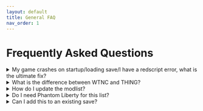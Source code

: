 ```yaml
---
layout: default
title: General FAQ
nav_order: 1
---
```


# Frequently Asked Questions

<details>
<summary>My game crashes on startup/loading save/I have a redscript error, what is the ultimate fix?</summary>

### The Ultimate Fix

Go to Settings → V2077 Settings in Vortex and ensure **"Automatically convert old-style 'archive' mods to REDmods on install"** is OFF.

1. In Vortex Settings, click **V2077 Settings**
2. Ensure the REDmod autoconversion is disabled
3. Select all mods (Ctrl+A) in the Mods section
4. Click **Remove** (but DO NOT delete archives)
5. Close Vortex
6. Delete all folders in your Cyberpunk directory EXCEPT "archive"
7. Delete the "mod" folder in "Cyberpunk 2077/archive/pc/"
8. Verify game files through Steam/GOG/Epic
9. Re-add the collection to Vortex

</details>

<details>
<summary>What is the difference between WTNC and THING?</summary>

**Welcome to Night City (WTNC)** is the enhanced vanilla experience with quality of life improvements, bug fixes, and new content while maintaining game balance.

**Cyberpunk THING** is our brutal difficulty mode with rebalanced combat, lethal damage, and unforgiving gameplay mechanics. Every bullet counts.

</details>

<details>
<summary>How do I update the modlist?</summary>

### Vortex
1. Click the Update button when a new revision is available
2. When prompted to "Remove mods from old revision," click **Remove All**
3. Delete any leftover blue (uninstalled) mods

### Wabbajack
1. Run Wabbajack and select the modlist
2. Use the same installation path
3. Check "Overwrite existing modlist"
4. Click Begin

</details>

<details>
<summary>Do I need Phantom Liberty for this list?</summary>

No, the modlist works with or without Phantom Liberty. Some mods have additional features if you own the DLC, but it's not required.

</details>

<details>
<summary>Can I add this to an existing save?</summary>

**Vanilla saves:** Yes, no issues.

**Previously modded saves:** Depends on the mods. ArchiveXL items baked into saves may cause crashes if those mods are missing.

</details>
